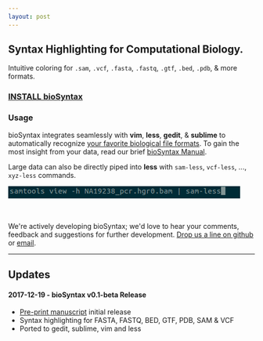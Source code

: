 ```yaml
---
layout: post
---
```


## Syntax Highlighting for Computational Biology.

Intuitive coloring for `.sam`, `.vcf`, `.fasta`, `.fastq`, `.gtf`, `.bed`, `.pdb`, & more formats.

<div style="text-align:center">
<script src="https://asciinema.org/a/153567.js" id="asciicast-153567" async></script>
</div>

<!--[<img src="http://biosyntax.org/images/sam-less-2.gif">](images/screens/sam-less.png)
-->

### [INSTALL bioSyntax](install)

### Usage

bioSyntax integrates seamlessly with **vim**, **less**, **gedit**, & **sublime** to automatically recognize [your favorite biological file formats](man#supported-file-formats). To gain the most insight from your data, read our brief [bioSyntax Manual](man).

Large data can also be directly piped into **less** with `sam-less`, `vcf-less`, ..., `xyz-less` commands.

![Example less command](images/sam-less_command.gif)

&nbsp;

We're actively developing bioSyntax; we'd love to hear your comments, feedback and suggestions for further development. [Drop us a line on github](https://github.com/bioSyntax/bioSyntax/issues) or [email](mailto:info@bioSyntax.org).

------------------------------------------------------------------------------

## Updates

#### 2017-12-19 - bioSyntax v0.1-beta Release

- [Pre-print manuscript](https://www.biorxiv.org/content/early/2017/12/20/235820) initial release
- Syntax highlighting for FASTA, FASTQ, BED, GTF, PDB, SAM & VCF
- Ported to gedit, sublime, vim and less